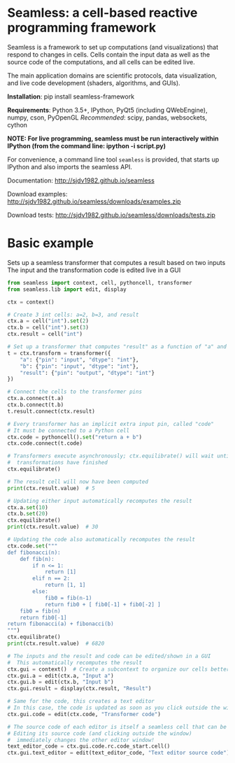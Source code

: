 Seamless: a cell-based reactive programming framework
=====================================================

Seamless is a framework to set up computations (and visualizations) that respond
to changes in cells. Cells contain the input data as well as the source code of
the computations, and all cells can be edited live.

The main application domains are scientific protocols, data visualization, and
live code development (shaders, algorithms, and GUIs).

**Installation**: pip install seamless-framework

**Requirements**: Python 3.5+, IPython, PyQt5 (including QWebEngine),
 numpy, cson, PyOpenGL
*Recommended*: scipy, pandas, websockets, cython

**NOTE: For live programming, seamless must be run interactively within
IPython (from the command line: ipython -i script.py)**

For convenience, a command line tool ``seamless`` is provided, that starts up
IPython and also imports the seamless API.

Documentation: http://sjdv1982.github.io/seamless

Download examples: http://sjdv1982.github.io/seamless/downloads/examples.zip

Download tests: http://sjdv1982.github.io/seamless/downloads/tests.zip

Basic example
=============

Sets up a seamless transformer that computes a result based on two inputs
The input and the transformation code is edited live in a GUI

```python
from seamless import context, cell, pythoncell, transformer
from seamless.lib import edit, display

ctx = context()

# Create 3 int cells: a=2, b=3, and result
ctx.a = cell("int").set(2)
ctx.b = cell("int").set(3)
ctx.result = cell("int")

# Set up a transformer that computes "result" as a function of "a" and "b"
t = ctx.transform = transformer({
    "a": {"pin": "input", "dtype": "int"},
    "b": {"pin": "input", "dtype": "int"},
    "result": {"pin": "output", "dtype": "int"}
})

# Connect the cells to the transformer pins
ctx.a.connect(t.a)
ctx.b.connect(t.b)
t.result.connect(ctx.result)

# Every transformer has an implicit extra input pin, called "code"
# It must be connected to a Python cell
ctx.code = pythoncell().set("return a + b")
ctx.code.connect(t.code)

# Transformers execute asynchronously; ctx.equilibrate() will wait until all
#  transformations have finished
ctx.equilibrate()

# The result cell will now have been computed
print(ctx.result.value)  # 5

# Updating either input automatically recomputes the result
ctx.a.set(10)
ctx.b.set(20)
ctx.equilibrate()
print(ctx.result.value)  # 30

# Updating the code also automatically recomputes the result
ctx.code.set("""
def fibonacci(n):
    def fib(n):
        if n <= 1:
            return [1]
        elif n == 2:
            return [1, 1]
        else:
            fib0 = fib(n-1)
            return fib0 + [ fib0[-1] + fib0[-2] ]
    fib0 = fib(n)
    return fib0[-1]
return fibonacci(a) + fibonacci(b)
""")
ctx.equilibrate()
print(ctx.result.value)  # 6820

# The inputs and the result and code can be edited/shown in a GUI
#  This automatically recomputes the result
ctx.gui = context()  # Create a subcontext to organize our cells better
ctx.gui.a = edit(ctx.a, "Input a")
ctx.gui.b = edit(ctx.b, "Input b")
ctx.gui.result = display(ctx.result, "Result")

# Same for the code, this creates a text editor
# In this case, the code is updated as soon as you click outside the window
ctx.gui.code = edit(ctx.code, "Transformer code")

# The source code of each editor is itself a seamless cell that can be edited
# Editing its source code (and clicking outside the window)
#  immediately changes the other editor window!
text_editor_code = ctx.gui.code.rc.code_start.cell()
ctx.gui.text_editor = edit(text_editor_code, "Text editor source code")
```

